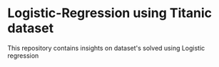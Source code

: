 # Logistic-Regression using Titanic dataset
This repository contains insights on dataset's solved using Logistic regression
